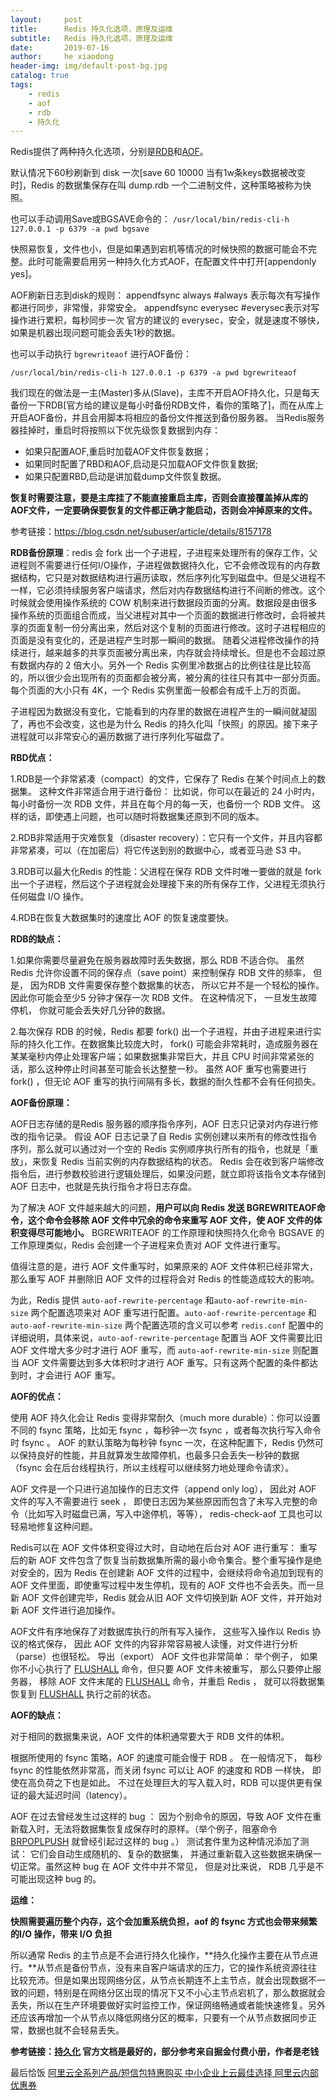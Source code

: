 ```yaml
---
layout:     post
title:      Redis 持久化选项，原理及运维
subtitle:   Redis 持久化选项，原理及运维
date:       2019-07-16
author:     he xiaodong
header-img: img/default-post-bg.jpg
catalog: true
tags:
    - redis
    - aof
    - rdb
    - 持久化
---
```


Redis提供了两种持久化选项，分别是[RDB](http://redis.io/topics/persistence#snapshotting)和[AOF](http://redis.io/topics/persistence#snapshotting)。

默认情况下60秒刷新到 disk 一次[save 60 10000 当有1w条keys数据被改变时]，Redis 的数据集保存在叫 dump.rdb 一个二进制文件，这种策略被称为快照。

也可以手动调用Save或BGSAVE命令的：
`/usr/local/bin/redis-cli-h 127.0.0.1 -p 6379 -a pwd bgsave`

快照易恢复，文件也小，但是如果遇到宕机等情况的时候快照的数据可能会不完整。此时可能需要启用另一种持久化方式AOF，在配置文件中打开[appendonly yes]。

AOF刷新日志到disk的规则：
appendfsync always #always 表示每次有写操作都进行同步，非常慢，非常安全。
appendfsync everysec #everysec表示对写操作进行累积，每秒同步一次
官方的建议的 everysec，安全，就是速度不够快，如果是机器出现问题可能会丢失1秒的数据。

也可以手动执行 `bgrewriteaof` 进行AOF备份：

`/usr/local/bin/redis-cli-h 127.0.0.1 -p 6379 -a pwd bgrewriteaof`

我们现在的做法是一主(Master)多从(Slave)，主库不开启AOF持久化，只是每天备份一下RDB[官方给的建议是每小时备份RDB文件，看你的策略了]，而在从库上开启AOF备份，并且会用脚本将相应的备份文件推送到备份服务器。
当Redis服务器挂掉时，重启时将按照以下优先级恢复数据到内存：

- 如果只配置AOF,重启时加载AOF文件恢复数据；
- 如果同时配置了RBD和AOF,启动是只加载AOF文件恢复数据;
- 如果只配置RBD,启动是讲加载dump文件恢复数据。

**恢复时需要注意，要是主库挂了不能直接重启主库，否则会直接覆盖掉从库的AOF文件，一定要确保要恢复的文件都正确才能启动，否则会冲掉原来的文件。**

参考链接：<https://blog.csdn.net/subuser/article/details/8157178>


**RDB备份原理**：redis 会 fork 出一个子进程，子进程来处理所有的保存工作，父进程则不需要进行任何I/O操作，子进程做数据持久化，它不会修改现有的内存数据结构，它只是对数据结构进行遍历读取，然后序列化写到磁盘中。但是父进程不一样，它必须持续服务客户端请求，然后对内存数据结构进行不间断的修改。这个时候就会使用操作系统的 COW 机制来进行数据段页面的分离。数据段是由很多操作系统的页面组合而成，当父进程对其中一个页面的数据进行修改时，会将被共享的页面复制一份分离出来，然后对这个复制的页面进行修改。这时子进程相应的页面是没有变化的，还是进程产生时那一瞬间的数据。 随着父进程修改操作的持续进行，越来越多的共享页面被分离出来，内存就会持续增长。但是也不会超过原有数据内存的 2 倍大小。另外一个 Redis 实例里冷数据占的比例往往是比较高的，所以很少会出现所有的页面都会被分离，被分离的往往只有其中一部分页面。每个页面的大小只有 4K，一个 Redis 实例里面一般都会有成千上万的页面。

子进程因为数据没有变化，它能看到的内存里的数据在进程产生的一瞬间就凝固了，再也不会改变，这也是为什么 Redis 的持久化叫「快照」的原因。接下来子进程就可以非常安心的遍历数据了进行序列化写磁盘了。

**RBD优点：**

1.RDB是一个非常紧凑（compact）的文件，它保存了 Redis 在某个时间点上的数据集。 这种文件非常适合用于进行备份： 比如说，你可以在最近的 24 小时内，每小时备份一次 RDB 文件，并且在每个月的每一天，也备份一个 RDB 文件。 这样的话，即使遇上问题，也可以随时将数据集还原到不同的版本。

2.RDB非常适用于灾难恢复（disaster recovery）：它只有一个文件，并且内容都非常紧凑，可以（在加密后）将它传送到别的数据中心，或者亚马逊 S3 中。

3.RDB可以最大化Redis 的性能：父进程在保存 RDB 文件时唯一要做的就是 fork 出一个子进程，然后这个子进程就会处理接下来的所有保存工作，父进程无须执行任何磁盘 I/O 操作。

4.RDB在恢复大数据集时的速度比 AOF 的恢复速度要快。
 
**RDB的缺点：**

1.如果你需要尽量避免在服务器故障时丢失数据，那么 RDB 不适合你。 虽然 Redis 允许你设置不同的保存点（save point）来控制保存 RDB 文件的频率， 但是， 因为RDB 文件需要保存整个数据集的状态， 所以它并不是一个轻松的操作。 因此你可能会至少5 分钟才保存一次 RDB 文件。 在这种情况下， 一旦发生故障停机， 你就可能会丢失好几分钟的数据。

2.每次保存 RDB 的时候，Redis 都要 fork() 出一个子进程，并由子进程来进行实际的持久化工作。在数据集比较庞大时， fork() 可能会非常耗时，造成服务器在某某毫秒内停止处理客户端；如果数据集非常巨大，并且 CPU 时间非常紧张的话，那么这种停止时间甚至可能会长达整整一秒。 虽然 AOF 重写也需要进行 fork() ，但无论 AOF 重写的执行间隔有多长，数据的耐久性都不会有任何损失。


**AOF备份原理：**

AOF日志存储的是Redis 服务器的顺序指令序列，AOF 日志只记录对内存进行修改的指令记录。 假设 AOF 日志记录了自 Redis 实例创建以来所有的修改性指令序列，那么就可以通过对一个空的 Redis 实例顺序执行所有的指令，也就是「重放」，来恢复 Redis 当前实例的内存数据结构的状态。 Redis 会在收到客户端修改指令后，进行参数校验进行逻辑处理后，如果没问题，就立即将该指令文本存储到 AOF 日志中，也就是先执行指令才将日志存盘。

为了解决 AOF 文件越来越大的问题，**用户可以向 Redis 发送 BGREWRITEAOF命令，这个命令会移除 AOF 文件中冗余的命令来重写 AOF 文件，使 AOF 文件的体积变得尽可能地小。**
BGREWRITEAOF 的工作原理和快照持久化命令 BGSAVE 的工作原理类似，Redis 会创建一个子进程来负责对 AOF 文件进行重写。

值得注意的是，进行 AOF 文件重写时，如果原来的 AOF 文件体积已经非常大，那么重写 AOF 并删除旧 AOF 文件的过程将会对 Redis 的性能造成较大的影响。

为此，Redis 提供 `auto-aof-rewrite-percentage` 和`auto-aof-rewrite-min-size` 两个配置选项来对 AOF 重写进行配置。`auto-aof-rewrite-percentage` 和 `auto-aof-rewrite-min-size` 两个配置选项的含义可以参考 `redis.conf` 配置中的详细说明，具体来说，`auto-aof-rewrite-percentage` 配置当 AOF 文件需要比旧 AOF 文件增大多少时才进行 AOF 重写，而 `auto-aof-rewrite-min-size` 则配置当 AOF 文件需要达到多大体积时才进行 AOF 重写。只有这两个配置的条件都达到时，才会进行 AOF 重写。

**AOF的优点：**

使用 AOF 持久化会让 Redis 变得非常耐久（much more durable）：你可以设置不同的 fsync 策略，比如无 fsync ，每秒钟一次 fsync ，或者每次执行写入命令时 fsync 。 AOF 的默认策略为每秒钟 fsync 一次，在这种配置下，Redis 仍然可以保持良好的性能，并且就算发生故障停机，也最多只会丢失一秒钟的数据（fsync 会在后台线程执行，所以主线程可以继续努力地处理命令请求）。

AOF 文件是一个只进行追加操作的日志文件（append only log）， 因此对 AOF 文件的写入不需要进行 seek ， 即使日志因为某些原因而包含了未写入完整的命令（比如写入时磁盘已满，写入中途停机，等等）， redis-check-aof 工具也可以轻易地修复这种问题。

Redis可以在 AOF 文件体积变得过大时，自动地在后台对 AOF 进行重写： 重写后的新 AOF 文件包含了恢复当前数据集所需的最小命令集合。整个重写操作是绝对安全的，因为 Redis 在创建新 AOF 文件的过程中，会继续将命令追加到现有的 AOF 文件里面，即使重写过程中发生停机，现有的 AOF 文件也不会丢失。而一旦新 AOF 文件创建完毕，Redis 就会从旧 AOF 文件切换到新 AOF 文件，并开始对新 AOF 文件进行追加操作。

AOF文件有序地保存了对数据库执行的所有写入操作， 这些写入操作以 Redis 协议的格式保存， 因此 AOF 文件的内容非常容易被人读懂，对文件进行分析（parse）也很轻松。 导出（export） AOF 文件也非常简单： 举个例子， 如果你不小心执行了 [FLUSHALL](http://redisdoc.com/server/flushall.html#flushall) 命令，但只要 AOF 文件未被重写， 那么只要停止服务器， 移除 AOF 文件末尾的 [FLUSHALL](http://redisdoc.com/server/flushall.html#flushall) 命令，并重启 Redis ， 就可以将数据集恢复到 [FLUSHALL](http://redisdoc.com/server/flushall.html#flushall) 执行之前的状态。

**AOF的缺点：**

对于相同的数据集来说，AOF 文件的体积通常要大于 RDB 文件的体积。

根据所使用的 fsync 策略，AOF 的速度可能会慢于 RDB 。 在一般情况下， 每秒 fsync 的性能依然非常高，而关闭 fsync 可以让 AOF 的速度和 RDB 一样快， 即使在高负荷之下也是如此。 不过在处理巨大的写入载入时，RDB 可以提供更有保证的最大延迟时间（latency）。

AOF 在过去曾经发生过这样的 bug ： 因为个别命令的原因，导致 AOF 文件在重新载入时，无法将数据集恢复成保存时的原样。（举个例子，阻塞命令 [BRPOPLPUSH](http://redisdoc.com/list/brpoplpush.html#brpoplpush) 就曾经引起过这样的 bug 。） 测试套件里为这种情况添加了测试： 它们会自动生成随机的、复杂的数据集， 并通过重新载入这些数据来确保一切正常。虽然这种 bug 在 AOF 文件中并不常见， 但是对比来说， RDB 几乎是不可能出现这种 bug 的。

**运维：**

**快照需要遍历整个内存，这个会加重系统负担，aof 的 fsync 方式也会带来频繁的I/O 操作，带来 I/O 负担**

所以通常 Redis 的主节点是不会进行持久化操作，**持久化操作主要在从节点进行。**从节点是备份节点，没有来自客户端请求的压力，它的操作系统资源往往比较充沛。但是如果出现网络分区，从节点长期连不上主节点，就会出现数据不一致的问题，特别是在网络分区出现的情况下又不小心主节点宕机了，那么数据就会丢失，所以在生产环境要做好实时监控工作，保证网络畅通或者能快速修复。另外还应该再增加一个从节点以降低网络分区的概率，只要有一个从节点数据同步正常，数据也就不会轻易丢失。

**参考链接：[持久化](http://redisdoc.com/topic/persistence.html) 官方文档是最好的，部分参考来自掘金付费小册，作者是老钱**


最后恰饭 [阿里云全系列产品/短信包特惠购买 中小企业上云最佳选择 阿里云内部优惠券](https://www.aliyun.com/minisite/goods?userCode=0amqgcs9)